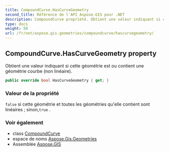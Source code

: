 ```yaml
---
title: CompoundCurve.HasCurveGeometry
second_title: Référence de l'API Aspose.GIS pour .NET
description: CompoundCurve propriété. Obtient une valeur indiquant si cette géométrie est ou contient une géométrie courbe non linéaire.
type: docs
weight: 50
url: /fr/net/aspose.gis.geometries/compoundcurve/hascurvegeometry/
---
```

## CompoundCurve.HasCurveGeometry property

Obtient une valeur indiquant si cette géométrie est ou contient une géométrie courbe (non linéaire).

```csharp
public override bool HasCurveGeometry { get; }
```

### Valeur de la propriété

`false` si cette géométrie et toutes les géométries qu'elle contient sont linéaires ; sinon,`true` .

### Voir également

* class [CompoundCurve](../)
* espace de noms [Aspose.Gis.Geometries](../../compoundcurve/)
* Assemblée [Aspose.GIS](../../../)


